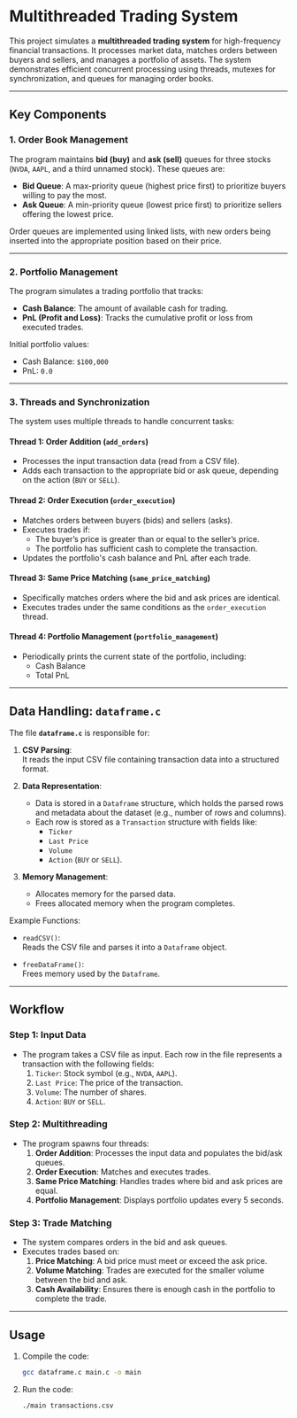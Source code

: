 # Multithreaded Trading System

This project simulates a **multithreaded trading system** for high-frequency financial transactions. It processes market data, matches orders between buyers and sellers, and manages a portfolio of assets. The system demonstrates efficient concurrent processing using threads, mutexes for synchronization, and queues for managing order books.

---

## Key Components

### 1. Order Book Management
The program maintains **bid (buy)** and **ask (sell)** queues for three stocks (`NVDA`, `AAPL`, and a third unnamed stock). These queues are:

- **Bid Queue**: A max-priority queue (highest price first) to prioritize buyers willing to pay the most.
- **Ask Queue**: A min-priority queue (lowest price first) to prioritize sellers offering the lowest price.

Order queues are implemented using linked lists, with new orders being inserted into the appropriate position based on their price.

---

### 2. Portfolio Management
The program simulates a trading portfolio that tracks:

- **Cash Balance**: The amount of available cash for trading.
- **PnL (Profit and Loss)**: Tracks the cumulative profit or loss from executed trades.

Initial portfolio values:
- Cash Balance: `$100,000`
- PnL: `0.0`

---

### 3. Threads and Synchronization
The system uses multiple threads to handle concurrent tasks:

#### Thread 1: Order Addition (`add_orders`)
- Processes the input transaction data (read from a CSV file).
- Adds each transaction to the appropriate bid or ask queue, depending on the action (`BUY` or `SELL`).

#### Thread 2: Order Execution (`order_execution`)
- Matches orders between buyers (bids) and sellers (asks).
- Executes trades if:
  - The buyer’s price is greater than or equal to the seller’s price.
  - The portfolio has sufficient cash to complete the transaction.
- Updates the portfolio's cash balance and PnL after each trade.

#### Thread 3: Same Price Matching (`same_price_matching`)
- Specifically matches orders where the bid and ask prices are identical.
- Executes trades under the same conditions as the `order_execution` thread.

#### Thread 4: Portfolio Management (`portfolio_management`)
- Periodically prints the current state of the portfolio, including:
  - Cash Balance
  - Total PnL

---

## Data Handling: `dataframe.c`

The file **`dataframe.c`** is responsible for:
1. **CSV Parsing**:  
   It reads the input CSV file containing transaction data into a structured format.
2. **Data Representation**:  
   - Data is stored in a `Dataframe` structure, which holds the parsed rows and metadata about the dataset (e.g., number of rows and columns).
   - Each row is stored as a `Transaction` structure with fields like:
     - `Ticker`
     - `Last Price`
     - `Volume`
     - `Action` (`BUY` or `SELL`).

3. **Memory Management**:  
   - Allocates memory for the parsed data.
   - Frees allocated memory when the program completes.

Example Functions:
- `readCSV()`:  
  Reads the CSV file and parses it into a `Dataframe` object.

- `freeDataFrame()`:  
  Frees memory used by the `Dataframe`.

---

## Workflow

### Step 1: Input Data
- The program takes a CSV file as input. Each row in the file represents a transaction with the following fields:
  1. `Ticker`: Stock symbol (e.g., `NVDA`, `AAPL`).
  2. `Last Price`: The price of the transaction.
  3. `Volume`: The number of shares.
  4. `Action`: `BUY` or `SELL`.

### Step 2: Multithreading
- The program spawns four threads:
  1. **Order Addition**: Processes the input data and populates the bid/ask queues.
  2. **Order Execution**: Matches and executes trades.
  3. **Same Price Matching**: Handles trades where bid and ask prices are equal.
  4. **Portfolio Management**: Displays portfolio updates every 5 seconds.

### Step 3: Trade Matching
- The system compares orders in the bid and ask queues.
- Executes trades based on:
  1. **Price Matching**: A bid price must meet or exceed the ask price.
  2. **Volume Matching**: Trades are executed for the smaller volume between the bid and ask.
  3. **Cash Availability**: Ensures there is enough cash in the portfolio to complete the trade.

---

## Usage

1. Compile the code:

   ```bash
   gcc dataframe.c main.c -o main
   ```
2. Run the code:

    ```bash
    ./main transactions.csv
    ```